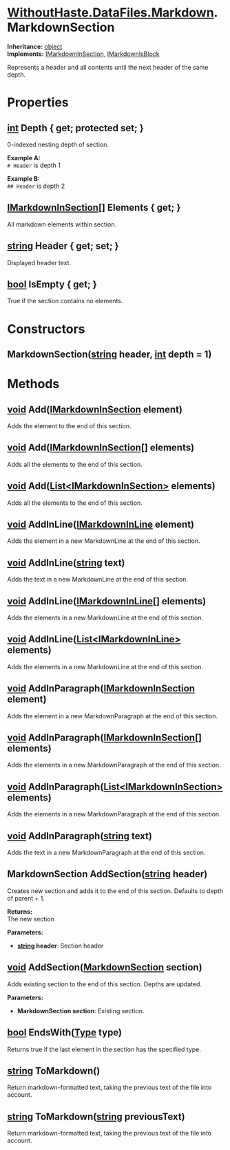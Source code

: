 # [WithoutHaste.DataFiles.Markdown](TableOfContents.WithoutHaste.DataFiles.Markdown.md).MarkdownSection

**Inheritance:** [object](https://docs.microsoft.com/en-us/dotnet/api/system.object)  
**Implements:** [IMarkdownInSection](WithoutHaste.DataFiles.Markdown.IMarkdownInSection.md), [IMarkdownIsBlock](WithoutHaste.DataFiles.Markdown.IMarkdownIsBlock.md)  

Represents a header and all contents until the next header of the same depth.  

# Properties

## [int](https://docs.microsoft.com/en-us/dotnet/api/system.int32) Depth { get; protected set; }

0-indexed nesting depth of section.  

**Example A:**  
`# Header` is depth 1  

**Example B:**  
`## Header` is depth 2  

## [IMarkdownInSection[]](WithoutHaste.DataFiles.Markdown.IMarkdownInSection.md) Elements { get; }

All markdown elements within section.  

## [string](https://docs.microsoft.com/en-us/dotnet/api/system.string) Header { get; set; }

Displayed header text.  

## [bool](https://docs.microsoft.com/en-us/dotnet/api/system.boolean) IsEmpty { get; }

True if the section contains no elements.  

# Constructors

## MarkdownSection([string](https://docs.microsoft.com/en-us/dotnet/api/system.string) header, [int](https://docs.microsoft.com/en-us/dotnet/api/system.int32) depth = 1)

# Methods

## [void](https://docs.microsoft.com/en-us/dotnet/api/system.void) Add([IMarkdownInSection](WithoutHaste.DataFiles.Markdown.IMarkdownInSection.md) element)

Adds the element to the end of this section.  

## [void](https://docs.microsoft.com/en-us/dotnet/api/system.void) Add([IMarkdownInSection[]](WithoutHaste.DataFiles.Markdown.IMarkdownInSection.md) elements)

Adds all the elements to the end of this section.  

## [void](https://docs.microsoft.com/en-us/dotnet/api/system.void) Add([List&lt;IMarkdownInSection&gt;](https://docs.microsoft.com/en-us/dotnet/api/system.collections.generic.list-1) elements)

Adds all the elements to the end of this section.  

## [void](https://docs.microsoft.com/en-us/dotnet/api/system.void) AddInLine([IMarkdownInLine](WithoutHaste.DataFiles.Markdown.IMarkdownInLine.md) element)

Adds the element in a new MarkdownLine at the end of this section.  

## [void](https://docs.microsoft.com/en-us/dotnet/api/system.void) AddInLine([string](https://docs.microsoft.com/en-us/dotnet/api/system.string) text)

Adds the text in a new MarkdownLine at the end of this section.  

## [void](https://docs.microsoft.com/en-us/dotnet/api/system.void) AddInLine([IMarkdownInLine[]](WithoutHaste.DataFiles.Markdown.IMarkdownInLine.md) elements)

Adds the elements in a new MarkdownLine at the end of this section.  

## [void](https://docs.microsoft.com/en-us/dotnet/api/system.void) AddInLine([List&lt;IMarkdownInLine&gt;](https://docs.microsoft.com/en-us/dotnet/api/system.collections.generic.list-1) elements)

Adds the elements in a new MarkdownLine at the end of this section.  

## [void](https://docs.microsoft.com/en-us/dotnet/api/system.void) AddInParagraph([IMarkdownInSection](WithoutHaste.DataFiles.Markdown.IMarkdownInSection.md) element)

Adds the element in a new MarkdownParagraph at the end of this section.  

## [void](https://docs.microsoft.com/en-us/dotnet/api/system.void) AddInParagraph([IMarkdownInSection[]](WithoutHaste.DataFiles.Markdown.IMarkdownInSection.md) elements)

Adds the elements in a new MarkdownParagraph at the end of this section.  

## [void](https://docs.microsoft.com/en-us/dotnet/api/system.void) AddInParagraph([List&lt;IMarkdownInSection&gt;](https://docs.microsoft.com/en-us/dotnet/api/system.collections.generic.list-1) elements)

Adds the elements in a new MarkdownParagraph at the end of this section.  

## [void](https://docs.microsoft.com/en-us/dotnet/api/system.void) AddInParagraph([string](https://docs.microsoft.com/en-us/dotnet/api/system.string) text)

Adds the text in a new MarkdownParagraph at the end of this section.  

## MarkdownSection AddSection([string](https://docs.microsoft.com/en-us/dotnet/api/system.string) header)

Creates new section and adds it to the end of this section. Defaults to depth of parent + 1.  

**Returns:**  
The new section  

**Parameters:**  
* **[string](https://docs.microsoft.com/en-us/dotnet/api/system.string) header**: Section header  

## [void](https://docs.microsoft.com/en-us/dotnet/api/system.void) AddSection([MarkdownSection](WithoutHaste.DataFiles.Markdown.MarkdownSection.md) section)

Adds existing section to the end of this section. Depths are updated.  

**Parameters:**  
* **MarkdownSection section**: Existing section.  

## [bool](https://docs.microsoft.com/en-us/dotnet/api/system.boolean) EndsWith([Type](https://docs.microsoft.com/en-us/dotnet/api/system.type) type)

Returns true if the last element in the section has the specified type.  

## [string](https://docs.microsoft.com/en-us/dotnet/api/system.string) ToMarkdown()

Return markdown-formatted text, taking the previous text of the file into account.  

## [string](https://docs.microsoft.com/en-us/dotnet/api/system.string) ToMarkdown([string](https://docs.microsoft.com/en-us/dotnet/api/system.string) previousText)

Return markdown-formatted text, taking the previous text of the file into account.  

